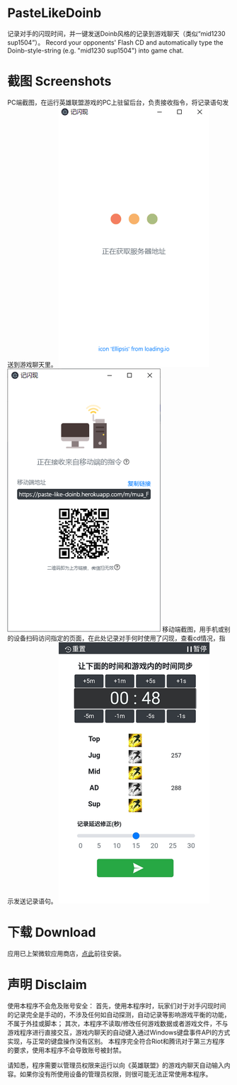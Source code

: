 # PasteLikeDoinb
记录对手的闪现时间，并一键发送Doinb风格的记录到游戏聊天（类似“mid1230 sup1504”）。
Record your opponents' Flash CD and automatically type the Doinb-style-string (e.g. "mid1230 sup1504") into game chat. 

# 截图 Screenshots
PC端截图，在运行英雄联盟游戏的PC上驻留后台，负责接收指令，将记录语句发送到游戏聊天里。
![PC端截图1](ExampleScreenshots/pc1.png)
![PC端截图2](ExampleScreenshots/pc2.png)
移动端截图，用手机或别的设备扫码访问指定的页面，在此处记录对手何时使用了闪现，查看cd情况，指示发送记录语句。
![移动端截图](ExampleScreenshots/NoChrome.png)

# 下载 Download
应用已上架微软应用商店，[点此](ms-windows-store://pdp/?productid=9NTFQT7XWQW7)前往安装。

# 声明 Disclaim
使用本程序不会危及账号安全：
首先，使用本程序时，玩家们对于对手闪现时间的记录完全是手动的，不涉及任何如自动探测，自动记录等影响游戏平衡的功能，不属于外挂或脚本；
其次，本程序不读取/修改任何游戏数据或者游戏文件，不与游戏程序进行直接交互，游戏内聊天的自动键入通过Windows键盘事件API的方式实现，与正常的键盘操作没有区别。
本程序完全符合Riot和腾讯对于第三方程序的要求，使用本程序不会导致账号被封禁。

请知悉，程序需要以管理员权限来运行以向《英雄联盟》的游戏内聊天自动输入内容。如果你没有所使用设备的管理员权限，则很可能无法正常使用本程序。